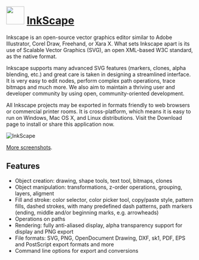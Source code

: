 # <img src="https://cdn.jsdelivr.net/gh/chocolatey/chocolatey-coreteampackages@84a3a84e256daa3255c4a896eefbf8f5589fb842/icons/InkScape.svg" width="48" height="48"/> [InkScape](https://chocolatey.org/packages/InkScape)


Inkscape is an open-source vector graphics editor similar to Adobe Illustrator, Corel Draw, Freehand, or Xara X. What sets Inkscape apart is its use of Scalable Vector Graphics (SVG), an open XML-based W3C standard, as the native format.

Inkscape supports many advanced SVG features (markers, clones, alpha blending, etc.) and great care is taken in designing a streamlined interface. It is very easy to edit nodes, perform complex path operations, trace bitmaps and much more. We also aim to maintain a thriving user and developer community by using open, community-oriented development.

All Inkscape projects may be exported in formats friendly to web browsers or commercial printer rooms. It is cross-platform, which means it is easy to run on Windows, Mac OS X, and Linux distributions. Visit the Download page to install or share this application now.

![InkScape](https://i.imgur.com/hvdwGBt.png)

[More screenshots](https://inkscape.org/en/about/screenshots/).

## Features

* Object creation: drawing, shape tools, text tool, bitmaps, clones
* Object manipulation: transformations, z-order operations, grouping, layers, aligment
* Fill and stroke: color selector, color picker tool, copy/paste style, pattern fills, dashed strokes, with many predefined dash patterns, path markers (ending, middle and/or beginning marks, e.g. arrowheads)
* Operations on paths
* Rendering: fully anti-aliased display, alpha transparency support for display and PNG export
* File formats: SVG, PNG, OpenDocument Drawing, DXF, sk1, PDF, EPS and PostScript export formats and more
* Command line options for export and conversions

